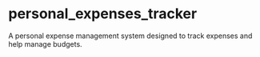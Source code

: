 # personal_expenses_tracker
A personal expense management system designed to track expenses and help manage budgets.
